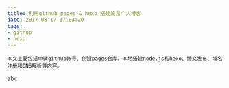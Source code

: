 ```yaml
---
title: 利用github pages & hexo 搭建简易个人博客
date: 2017-08-17 17:03:20
tags:
- github
- hexo
---
```

    本文主要包括申请github帐号、创建pages仓库、本地搭建node.js和hexo、博文发布、域名注册和DNS解析等内容。

<!-- more -->
abc